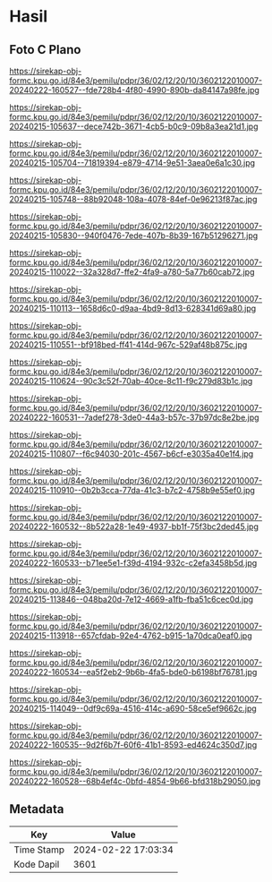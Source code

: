 # Hasil

## Foto C Plano

https://sirekap-obj-formc.kpu.go.id/84e3/pemilu/pdpr/36/02/12/20/10/3602122010007-20240222-160527--fde728b4-4f80-4990-890b-da84147a98fe.jpg

https://sirekap-obj-formc.kpu.go.id/84e3/pemilu/pdpr/36/02/12/20/10/3602122010007-20240215-105637--dece742b-3671-4cb5-b0c9-09b8a3ea21d1.jpg

https://sirekap-obj-formc.kpu.go.id/84e3/pemilu/pdpr/36/02/12/20/10/3602122010007-20240215-105704--71819394-e879-4714-9e51-3aea0e6a1c30.jpg

https://sirekap-obj-formc.kpu.go.id/84e3/pemilu/pdpr/36/02/12/20/10/3602122010007-20240215-105748--88b92048-108a-4078-84ef-0e96213f87ac.jpg

https://sirekap-obj-formc.kpu.go.id/84e3/pemilu/pdpr/36/02/12/20/10/3602122010007-20240215-105830--940f0476-7ede-407b-8b39-167b51296271.jpg

https://sirekap-obj-formc.kpu.go.id/84e3/pemilu/pdpr/36/02/12/20/10/3602122010007-20240215-110022--32a328d7-ffe2-4fa9-a780-5a77b60cab72.jpg

https://sirekap-obj-formc.kpu.go.id/84e3/pemilu/pdpr/36/02/12/20/10/3602122010007-20240215-110113--1658d6c0-d9aa-4bd9-8d13-628341d69a80.jpg

https://sirekap-obj-formc.kpu.go.id/84e3/pemilu/pdpr/36/02/12/20/10/3602122010007-20240215-110551--bf918bed-ff41-414d-967c-529af48b875c.jpg

https://sirekap-obj-formc.kpu.go.id/84e3/pemilu/pdpr/36/02/12/20/10/3602122010007-20240215-110624--90c3c52f-70ab-40ce-8c11-f9c279d83b1c.jpg

https://sirekap-obj-formc.kpu.go.id/84e3/pemilu/pdpr/36/02/12/20/10/3602122010007-20240222-160531--7adef278-3de0-44a3-b57c-37b97dc8e2be.jpg

https://sirekap-obj-formc.kpu.go.id/84e3/pemilu/pdpr/36/02/12/20/10/3602122010007-20240215-110807--f6c94030-201c-4567-b6cf-e3035a40e1f4.jpg

https://sirekap-obj-formc.kpu.go.id/84e3/pemilu/pdpr/36/02/12/20/10/3602122010007-20240215-110910--0b2b3cca-77da-41c3-b7c2-4758b9e55ef0.jpg

https://sirekap-obj-formc.kpu.go.id/84e3/pemilu/pdpr/36/02/12/20/10/3602122010007-20240222-160532--8b522a28-1e49-4937-bb1f-75f3bc2ded45.jpg

https://sirekap-obj-formc.kpu.go.id/84e3/pemilu/pdpr/36/02/12/20/10/3602122010007-20240222-160533--b71ee5e1-f39d-4194-932c-c2efa3458b5d.jpg

https://sirekap-obj-formc.kpu.go.id/84e3/pemilu/pdpr/36/02/12/20/10/3602122010007-20240215-113846--048ba20d-7e12-4669-a1fb-fba51c6cec0d.jpg

https://sirekap-obj-formc.kpu.go.id/84e3/pemilu/pdpr/36/02/12/20/10/3602122010007-20240215-113918--657cfdab-92e4-4762-b915-1a70dca0eaf0.jpg

https://sirekap-obj-formc.kpu.go.id/84e3/pemilu/pdpr/36/02/12/20/10/3602122010007-20240222-160534--ea5f2eb2-9b6b-4fa5-bde0-b6198bf76781.jpg

https://sirekap-obj-formc.kpu.go.id/84e3/pemilu/pdpr/36/02/12/20/10/3602122010007-20240215-114049--0df9c69a-4516-414c-a690-58ce5ef9662c.jpg

https://sirekap-obj-formc.kpu.go.id/84e3/pemilu/pdpr/36/02/12/20/10/3602122010007-20240222-160535--9d2f6b7f-60f6-41b1-8593-ed4624c350d7.jpg

https://sirekap-obj-formc.kpu.go.id/84e3/pemilu/pdpr/36/02/12/20/10/3602122010007-20240222-160528--68b4ef4c-0bfd-4854-9b66-bfd318b29050.jpg


## Metadata

| Key        | Value               |
| ---------- | ------------------- |
| Time Stamp | 2024-02-22 17:03:34 |
| Kode Dapil | 3601                |



